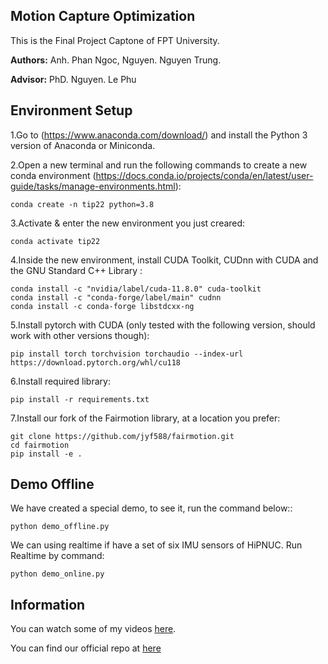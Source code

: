 ## Motion Capture Optimization
This is the Final Project Captone of FPT University.

**Authors:** Anh. Phan Ngoc, Nguyen. Nguyen Trung.

**Advisor:** PhD. Nguyen. Le Phu


## Environment Setup

1.Go to (https://www.anaconda.com/download/) and install the Python 3 version of Anaconda or Miniconda.

2.Open a new terminal and run the following commands to create a new conda environment (https://docs.conda.io/projects/conda/en/latest/user-guide/tasks/manage-environments.html):

```conda create -n tip22 python=3.8```

3.Activate & enter the new environment you just creared:

```conda activate tip22```

4.Inside the new environment, install CUDA Toolkit, CUDnn with CUDA and the GNU Standard C++ Library :

```
conda install -c "nvidia/label/cuda-11.8.0" cuda-toolkit
conda install -c "conda-forge/label/main" cudnn
conda install -c conda-forge libstdcxx-ng
```

5.Install pytorch with CUDA (only tested with the following version, should work with other versions though):

```pip install torch torchvision torchaudio --index-url https://download.pytorch.org/whl/cu118``` 

6.Install required library:

```pip install -r requirements.txt```

7.Install our fork of the Fairmotion library, at a location you prefer:
```
git clone https://github.com/jyf588/fairmotion.git
cd fairmotion
pip install -e .
```

## Demo Offline

We have created a special demo, to see it, run the command below::

```python demo_offline.py```

We can using realtime if have a set of six IMU sensors of HiPNUC. Run Realtime by command:

```python demo_online.py```
    
## Information

You can watch some of my videos [here](https://www.youtube.com/playlist?list=PLzFeP9tMTVBPWqaOVx13h6u3O4Mb1mzOc).

You can find our official repo at [here](https://github.com/Pna2791/MotionCapture_Optimization/tree/live)